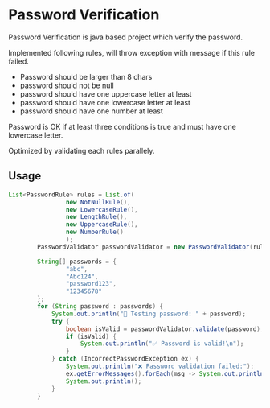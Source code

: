 # Password Verification

Password Verification is java based project which verify the password.

Implemented following rules, will throw exception with message if this rule failed.

- Password should be larger than 8 chars  
- password should not be null  
- password should have one uppercase letter at least  
- password should have one lowercase letter at least  
- password should have one number at least  

Password is OK if at least three conditions is true and must have one lowercase letter.

Optimized by validating each rules parallely.


## Usage

```java
List<PasswordRule> rules = List.of(
                new NotNullRule(),
                new LowercaseRule(),
                new LengthRule(),
                new UppercaseRule(),
                new NumberRule()
                );
        PasswordValidator passwordValidator = new PasswordValidator(rules, 3);

        String[] passwords = {
                "abc",
                "Abc124",
                "password123",
                "12345678"
        };
        for (String password : passwords) {
            System.out.println("🔑 Testing password: " + password);
            try {
                boolean isValid = passwordValidator.validate(password);
                if (isValid) {
                    System.out.println("✅ Password is valid!\n");
                }
            } catch (IncorrectPasswordException ex) {
                System.out.println("❌ Password validation failed:");
                ex.getErrorMessages().forEach(msg -> System.out.println("   - " + msg));
                System.out.println();
            }
        }

